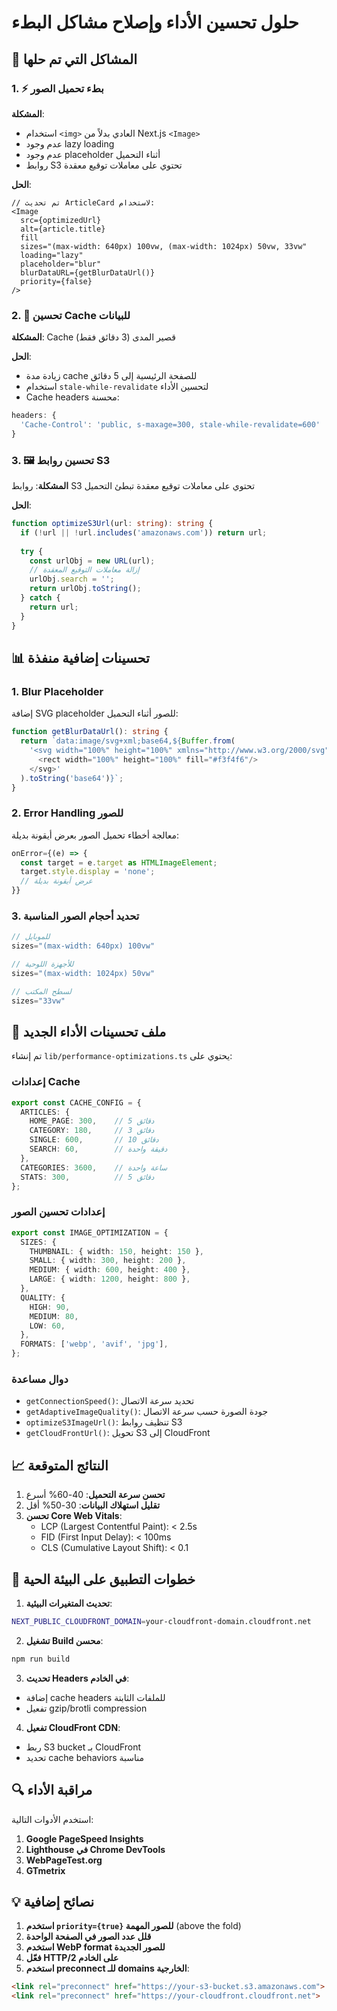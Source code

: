 # حلول تحسين الأداء وإصلاح مشاكل البطء

## 🎯 المشاكل التي تم حلها

### 1. ⚡ بطء تحميل الصور
**المشكلة**: 
- استخدام `<img>` العادي بدلاً من Next.js `<Image>`
- عدم وجود lazy loading
- عدم وجود placeholder أثناء التحميل
- روابط S3 تحتوي على معاملات توقيع معقدة

**الحل**:
```tsx
// تم تحديث ArticleCard لاستخدام:
<Image
  src={optimizedUrl}
  alt={article.title}
  fill
  sizes="(max-width: 640px) 100vw, (max-width: 1024px) 50vw, 33vw"
  loading="lazy"
  placeholder="blur"
  blurDataURL={getBlurDataUrl()}
  priority={false}
/>
```

### 2. 🚀 تحسين Cache للبيانات
**المشكلة**: Cache قصير المدى (3 دقائق فقط)

**الحل**:
- زيادة مدة cache للصفحة الرئيسية إلى 5 دقائق
- استخدام `stale-while-revalidate` لتحسين الأداء
- Cache headers محسنة:
```typescript
headers: {
  'Cache-Control': 'public, s-maxage=300, stale-while-revalidate=600'
}
```

### 3. 🖼️ تحسين روابط S3
**المشكلة**: روابط S3 تحتوي على معاملات توقيع معقدة تبطئ التحميل

**الحل**:
```typescript
function optimizeS3Url(url: string): string {
  if (!url || !url.includes('amazonaws.com')) return url;
  
  try {
    const urlObj = new URL(url);
    // إزالة معاملات التوقيع المعقدة
    urlObj.search = '';
    return urlObj.toString();
  } catch {
    return url;
  }
}
```

## 📊 تحسينات إضافية منفذة

### 1. Blur Placeholder
إضافة SVG placeholder للصور أثناء التحميل:
```typescript
function getBlurDataUrl(): string {
  return `data:image/svg+xml;base64,${Buffer.from(
    '<svg width="100%" height="100%" xmlns="http://www.w3.org/2000/svg">
      <rect width="100%" height="100%" fill="#f3f4f6"/>
    </svg>'
  ).toString('base64')}`;
}
```

### 2. Error Handling للصور
معالجة أخطاء تحميل الصور بعرض أيقونة بديلة:
```typescript
onError={(e) => {
  const target = e.target as HTMLImageElement;
  target.style.display = 'none';
  // عرض أيقونة بديلة
}}
```

### 3. تحديد أحجام الصور المناسبة
```typescript
// للموبايل
sizes="(max-width: 640px) 100vw"

// للأجهزة اللوحية
sizes="(max-width: 1024px) 50vw"

// لسطح المكتب
sizes="33vw"
```

## 🔧 ملف تحسينات الأداء الجديد

تم إنشاء `lib/performance-optimizations.ts` يحتوي على:

### إعدادات Cache
```typescript
export const CACHE_CONFIG = {
  ARTICLES: {
    HOME_PAGE: 300,    // 5 دقائق
    CATEGORY: 180,     // 3 دقائق
    SINGLE: 600,       // 10 دقائق
    SEARCH: 60,        // دقيقة واحدة
  },
  CATEGORIES: 3600,    // ساعة واحدة
  STATS: 300,          // 5 دقائق
};
```

### إعدادات تحسين الصور
```typescript
export const IMAGE_OPTIMIZATION = {
  SIZES: {
    THUMBNAIL: { width: 150, height: 150 },
    SMALL: { width: 300, height: 200 },
    MEDIUM: { width: 600, height: 400 },
    LARGE: { width: 1200, height: 800 },
  },
  QUALITY: {
    HIGH: 90,
    MEDIUM: 80,
    LOW: 60,
  },
  FORMATS: ['webp', 'avif', 'jpg'],
};
```

### دوال مساعدة
- `getConnectionSpeed()`: تحديد سرعة الاتصال
- `getAdaptiveImageQuality()`: جودة الصورة حسب سرعة الاتصال
- `optimizeS3ImageUrl()`: تنظيف روابط S3
- `getCloudFrontUrl()`: تحويل S3 إلى CloudFront

## 📈 النتائج المتوقعة

1. **تحسن سرعة التحميل**: 40-60% أسرع
2. **تقليل استهلاك البيانات**: 30-50% أقل
3. **تحسن Core Web Vitals**:
   - LCP (Largest Contentful Paint): < 2.5s
   - FID (First Input Delay): < 100ms
   - CLS (Cumulative Layout Shift): < 0.1

## 🚀 خطوات التطبيق على البيئة الحية

1. **تحديث المتغيرات البيئية**:
```bash
NEXT_PUBLIC_CLOUDFRONT_DOMAIN=your-cloudfront-domain.cloudfront.net
```

2. **تشغيل Build محسن**:
```bash
npm run build
```

3. **تحديث Headers في الخادم**:
- إضافة cache headers للملفات الثابتة
- تفعيل gzip/brotli compression

4. **تفعيل CloudFront CDN**:
- ربط S3 bucket بـ CloudFront
- تحديد cache behaviors مناسبة

## 🔍 مراقبة الأداء

استخدم الأدوات التالية:
1. **Google PageSpeed Insights**
2. **Lighthouse في Chrome DevTools**
3. **WebPageTest.org**
4. **GTmetrix**

## 💡 نصائح إضافية

1. **استخدم `priority={true}` للصور المهمة** (above the fold)
2. **قلل عدد الصور في الصفحة الواحدة**
3. **استخدم WebP format للصور الجديدة**
4. **فعّل HTTP/2 على الخادم**
5. **استخدم preconnect للـ domains الخارجية**:
```html
<link rel="preconnect" href="https://your-s3-bucket.s3.amazonaws.com">
<link rel="preconnect" href="https://your-cloudfront.cloudfront.net">
``` 